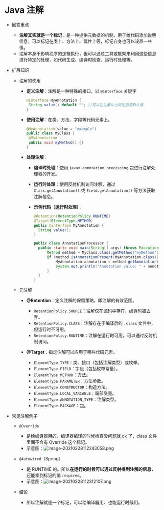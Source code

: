 # Java 注解

* 回答重点

  * **注解其实就是一个标记**，是一种提供元数据的机制，用于给代码添加说明信息。可以标记在类上、方法上、属性上等，标记自身也可以设置一些值。
  * 注解本身不影响程序的逻辑执行，但可以通过工具或框架来利用这些信息进行特定的处理，如代码生成、编译时检查、运行时处理等。

* 扩展知识

  * 注解的使用

    * **定义注解**：注解是一种特殊的接口，以 `@interface` 关键字

      ```java
      @interface MyAnnotation {
       String value() default ""; //可以在注解中为属性指定默认值
      }
      ```
    * **使用注解**：在类、方法、字段等代码元素上。

      ```java
      @MyAnnotation(value = "example")
      public class MyClass {
       @MyAnnotation
       public void myMethod() {}
      }
      ```
    * **处理注解**：

      * **编译时处理**：使用 `javax.annotation.processing` 包进行注解处理器的开发。
      * **运行时处理**：使用反射机制访问注解，通过 `Class.getAnnotation()` 或 `Field.getAnnotation()` 等方法获取注解信息。
      * **示例代码（运行时处理）**：

        ```java
        @Retention(RetentionPolicy.RUNTIME)
        @Target(ElementType.METHOD)
        public @interface MyAnnotation {
          String value();
        }

        public class AnnotationProcessor {
          public static void main(String[] args) throws Exception {
              Method method = MyClass.class.getMethod("myMethod");
              if (method.isAnnotationPresent(MyAnnotation.class)) {
                  MyAnnotation annotation = method.getAnnotation(MyAnnotation.class);
                  System.out.println("Annotation value: " + annotation.value());
              }
          }
        }
        ```
  * 元注解

    * **@Retention**：定义注解的保留策略，即注解的有效范围。

      * `RetentionPolicy.SOURCE`：注解仅在源码中存在，编译时被丢弃。
      * `RetentionPolicy.CLASS`：注解存在于编译后的 `.class` 文件中，但运行时不可用。
      * `RetentionPolicy.RUNTIME`：注解在运行时可用，可以通过反射机制访问。
    * **@Target**：指定注解可以应用于哪些代码元素。

      * `ElementType.TYPE`：类、接口（包括注解类型）或枚举。
      * `ElementType.FIELD`：字段（包括枚举常量）。
      * `ElementType.METHOD`：方法。
      * `ElementType.PARAMETER`：方法参数。
      * `ElementType.CONSTRUCTOR`：构造方法。
      * `ElementType.LOCAL_VARIABLE`：局部变量。
      * `ElementType.ANNOTATION_TYPE`：注解类型。
      * `ElementType.PACKAGE`：包。

* 常见注解例子

  * `@Override`

    * 是给编译器用的，编译器编译的时候检查没问题就 ok 了，class 文件里面不会有 Override 这个标记。
    * 示意图：![image-20210228112243058.png](https://pic.code-nav.cn/mianshiya/question_picture/1783397053004488705/image-20210228112243058.png)
  * `@Autowired`（Spring）

    * 是 RUNTIME 的。所以**在运行的时候可以通过反射得到注解的信息**，还能拿到标记的值 `required`。
    * 示意图：![image-20210228112312107.png](https://pic.code-nav.cn/mianshiya/question_picture/1783397053004488705/image-20210228112312107_mianshiya.png)
  * 结论

    * 所以注解就是一个标记，可以给编译器用、也能运行时候用。
